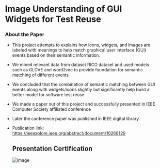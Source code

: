 # Image Understanding of GUI Widgets for Test Reuse

### About the Paper

- This project attempts to explains how icons, widgets, and images are labeled with meanings to help match graphical user interface (GUI) events
based on their semantic information.

- We mined relevant data from dataset RICO dataset and used models such as GLOVE and word2vec to provide foundation for semantic
matching of different events

- We concluded that the combination of semantic matching between GUI events along with widgets/icons slightly but significantly help build a better model for software test reuse
 
- We made a paper out of this project and successfully presented in IEEE Computer Society affiliated conference
 
- Later the conference paper was published in IEEE digital library

- Publication link:
https://ieeexplore.ieee.org/abstract/document/10266129


  ## Presentation Certification

  ![image](https://github.com/Prithak8/Image-Understanding-of-GUI-Widgets-for-Test-Reuse/assets/109690999/f2cbcd21-4592-4a0d-b446-cd5a7e0b3f58)
